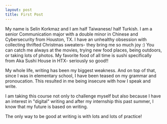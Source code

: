 ```yaml
---
layout: post
title: First Post
---
```



My name is Selin Korkmaz and I am half Taiwanese/ half Turkish.
I am a senior Communication major with a double minor in Chinese and Cybersecurity from Houston, TX. 
I have an unhealthy obsession with collecting thrifted Christmas sweaters- they bring me so much joy :) 
You can catch me always at the movies, trying new food places, being outdoors, or taking lots of photos. 
My favorite food of all time is sushi specifically from Aka Sushi House in HTX- seriously so good!!

My whole life, writing has been my biggest weakness. And on top of that, since I was in elementary 
school, I have been teased on my grammar and pronoucation. This resulted in me being insecure with 
how I speak and write.

I am taking this course not only to challenge myself but also because I have an interest in "digital"
writing and after my internship this past summer, I know that my future is based on writing.

The only way to be good at writing is with lots and lots of practice!

